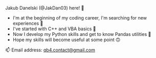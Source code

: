 Jakub Danelski (@JakDan03) here! 🤠
- I'm at the beginning of my coding career, I'm searching for new experiences 🥊
- I've started with C++ and VBA basics 🔨
- Now I develop my Python skills and get to know Pandas utilities 🐍
- Hope my skills will become useful at some point 🙃 

📫 Email address: qb4.contact@gmail.com

<!---
JakDan03/JakDan03 is a ✨ special ✨ repository because its `README.md` (this file) appears on your GitHub profile.
You can click the Preview link to take a look at your changes.
--->
